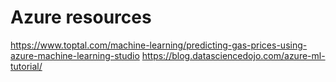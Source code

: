 # Azure resources
https://www.toptal.com/machine-learning/predicting-gas-prices-using-azure-machine-learning-studio
https://blog.datasciencedojo.com/azure-ml-tutorial/
